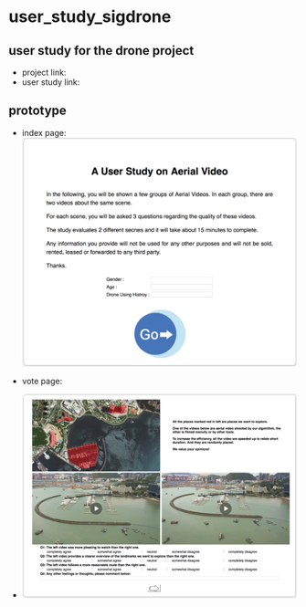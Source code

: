 # user\_study\_sigdrone
##  user study for the drone project
* project link:
* user study link:

## prototype
* index page:
![image](https://github.com/sqhuang/user_study_sigdrone/blob/master/sigdrone/img/index_page.png)

* vote page:
* ![image](https://github.com/sqhuang/user_study_sigdrone/blob/master/sigdrone/img/vote_page.png)